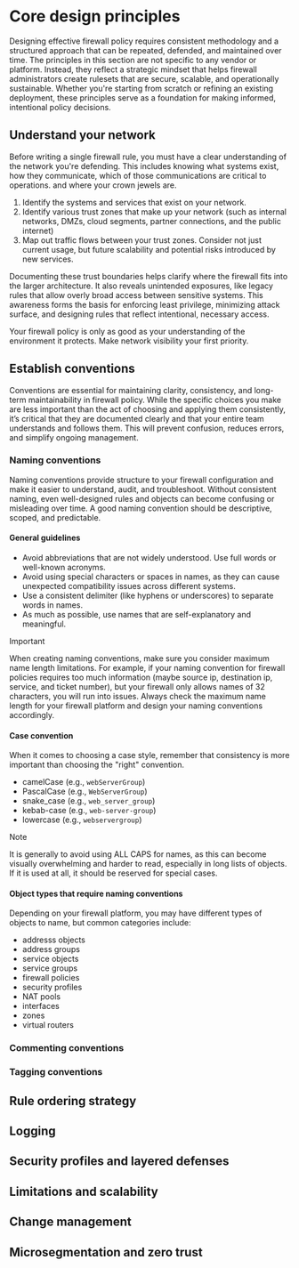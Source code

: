 # Core design principles

Designing effective firewall policy requires consistent methodology and a
structured approach that can be repeated, defended, and maintained over time.
The principles in this section are not specific to any vendor or platform.
Instead, they reflect a strategic mindset that helps firewall administrators
create rulesets that are secure, scalable, and operationally sustainable.
Whether you're starting from scratch or refining an existing deployment, these
principles serve as a foundation for making informed, intentional policy
decisions.

## Understand your network

Before writing a single firewall rule, you must have a clear understanding of
the network you're defending. This includes knowing what systems exist, how they
communicate, which of those communications are critical to operations. and where
your crown jewels are.

1. Identify the systems and services that exist on your network.
2. Identify various trust zones that make up your network (such as internal
   networks, DMZs, cloud segments, partner connections, and the public internet)
3. Map out traffic flows between your trust zones. Consider not just current
   usage, but future scalability and potential risks introduced by new services.

Documenting these trust boundaries helps clarify where the firewall fits into
the larger architecture. It also reveals unintended exposures, like legacy rules
that allow overly broad access between sensitive systems. This awareness forms
the basis for enforcing least privilege, minimizing attack surface, and
designing rules that reflect intentional, necessary access.

Your firewall policy is only as good as your understanding of the environment it
protects. Make network visibility your first priority.

## Establish conventions

Conventions are essential for maintaining clarity, consistency, and long-term
maintainability in firewall policy. While the specific choices you make are less
important than the act of choosing and applying them consistently, it’s critical
that they are documented clearly and that your entire team understands and
follows them. This will prevent confusion, reduces errors, and simplify ongoing
management.

### Naming conventions

Naming conventions provide structure to your firewall configuration and make it
easier to understand, audit, and troubleshoot. Without consistent naming, even
well-designed rules and objects can become confusing or misleading over time. A
good naming convention should be descriptive, scoped, and predictable.

#### General guidelines

- Avoid abbreviations that are not widely understood. Use full words or
  well-known acronyms.
- Avoid using special characters or spaces in names, as they can cause
  unexpected compatibility issues across different systems.
- Use a consistent delimiter (like hyphens or underscores) to separate words in
  names.
- As much as possible, use names that are self-explanatory and meaningful.

> [!IMPORTANT]  
> When creating naming conventions, make sure you consider maximum name length
> limitations. For example, if your naming convention for firewall policies
> requires too much information (maybe source ip, destination ip, service, and
> ticket number), but your firewall only allows names of 32 characters, you will
> run into issues. Always check the maximum name length for your firewall
> platform and design your naming conventions accordingly.

#### Case convention

When it comes to choosing a case style, remember that consistency is more
important than choosing the "right" convention.

- camelCase (e.g., `webServerGroup`)
- PascalCase (e.g., `WebServerGroup`)
- snake_case (e.g., `web_server_group`)
- kebab-case (e.g., `web-server-group`)
- lowercase (e.g., `webservergroup`)

> [!NOTE]  
> It is generally to avoid using ALL CAPS for names, as this can become visually
> overwhelming and harder to read, especially in long lists of objects. If it is
> used at all, it should be reserved for special cases.

#### Object types that require naming conventions

Depending on your firewall platform, you may have different types of objects to
name, but common categories include:

- addresss objects
- address groups
- service objects
- service groups
- firewall policies
- security profiles
- NAT pools
- interfaces
- zones
- virtual routers

### Commenting conventions

### Tagging conventions

## Rule ordering strategy

## Logging

## Security profiles and layered defenses

## Limitations and scalability

## Change management

## Microsegmentation and zero trust
